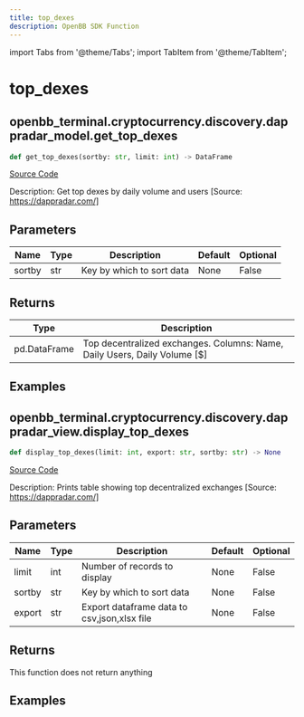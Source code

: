 ```yaml
---
title: top_dexes
description: OpenBB SDK Function
---
```


import Tabs from '@theme/Tabs';
import TabItem from '@theme/TabItem';

# top_dexes

<Tabs>
<TabItem value="model" label="Model" default>

## openbb_terminal.cryptocurrency.discovery.dappradar_model.get_top_dexes

```python title='openbb_terminal/cryptocurrency/discovery/dappradar_model.py'
def get_top_dexes(sortby: str, limit: int) -> DataFrame
```
[Source Code](https://github.com/OpenBB-finance/OpenBBTerminal/tree/main/openbb_terminal/cryptocurrency/discovery/dappradar_model.py#L124)

Description: Get top dexes by daily volume and users [Source: https://dappradar.com/]

## Parameters

| Name | Type | Description | Default | Optional |
| ---- | ---- | ----------- | ------- | -------- |
| sortby | str | Key by which to sort data | None | False |

## Returns

| Type | Description |
| ---- | ----------- |
| pd.DataFrame | Top decentralized exchanges. Columns: Name, Daily Users, Daily Volume [$] |

## Examples



</TabItem>
<TabItem value="view" label="View">

## openbb_terminal.cryptocurrency.discovery.dappradar_view.display_top_dexes

```python title='openbb_terminal/cryptocurrency/discovery/dappradar_view.py'
def display_top_dexes(limit: int, export: str, sortby: str) -> None
```
[Source Code](https://github.com/OpenBB-finance/OpenBBTerminal/tree/main/openbb_terminal/cryptocurrency/discovery/dappradar_view.py#L97)

Description: Prints table showing top decentralized exchanges [Source: https://dappradar.com/]

## Parameters

| Name | Type | Description | Default | Optional |
| ---- | ---- | ----------- | ------- | -------- |
| limit | int | Number of records to display | None | False |
| sortby | str | Key by which to sort data | None | False |
| export | str | Export dataframe data to csv,json,xlsx file | None | False |

## Returns

This function does not return anything

## Examples



</TabItem>
</Tabs>
